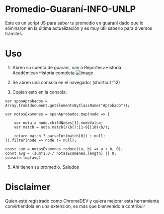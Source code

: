 # Promedio-Guaraní-INFO-UNLP
Este es un script JS para saber tu promedio en guaraní dado que lo eliminaron en la última actualización y es muy útil saberlo para diversos trámites. 

# Uso 
1) Abren su cuenta de guaraní, van a Reportes>Historia Académica>Historia completa
   ![image](https://github.com/tanevitch/Promedio-Guaran-INFO-UNLP/assets/66225963/7caa219b-b82e-4396-a3fa-98169ab0fd7a)

3) Se abren una consola en el navegador (shortcut f12)
4) Copian esto en la consola:

```
var spanAprobados = Array.from(document.getElementsByClassName("Aprobado"));

var notasExamenes = spanAprobados.map(node => {

    var nota = node.childNodes[1].nodeValue;
    var match = nota.match(/\b(?:[1-9]|10)\b/);

    return match ? parseInt(match[0]) : null;
}).filter(node => node != null);

const sum = notasExamenes.reduce((a, b) => a + b, 0);
const avg = (sum*1.0 / notasExamenes.length) || 0;
console.log(avg)
```
5) Ahí tienen su promedio. Saludos

# Disclaimer 
Quien esté registrado como ChromeDEV y quiera mejorar esta herramienta convirtiéndola en una extensión, es más que bienvenido a contribuir

